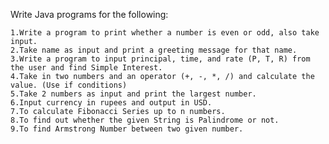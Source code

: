 Write Java programs for the following:

    1.Write a program to print whether a number is even or odd, also take input.
    2.Take name as input and print a greeting message for that name.
    3.Write a program to input principal, time, and rate (P, T, R) from the user and find Simple Interest.
    4.Take in two numbers and an operator (+, -, *, /) and calculate the value. (Use if conditions)
    5.Take 2 numbers as input and print the largest number.
    6.Input currency in rupees and output in USD.
    7.To calculate Fibonacci Series up to n numbers.
    8.To find out whether the given String is Palindrome or not.
    9.To find Armstrong Number between two given number.
